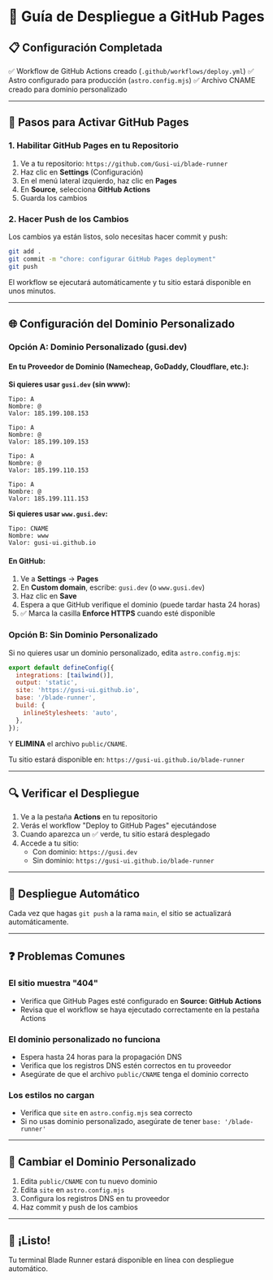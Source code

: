 # 🚀 Guía de Despliegue a GitHub Pages

## 📋 Configuración Completada

✅ Workflow de GitHub Actions creado (`.github/workflows/deploy.yml`)
✅ Astro configurado para producción (`astro.config.mjs`)
✅ Archivo CNAME creado para dominio personalizado

---

## 🔧 Pasos para Activar GitHub Pages

### 1. Habilitar GitHub Pages en tu Repositorio

1. Ve a tu repositorio: `https://github.com/Gusi-ui/blade-runner`
2. Haz clic en **Settings** (Configuración)
3. En el menú lateral izquierdo, haz clic en **Pages**
4. En **Source**, selecciona **GitHub Actions**
5. Guarda los cambios

### 2. Hacer Push de los Cambios

Los cambios ya están listos, solo necesitas hacer commit y push:

```bash
git add .
git commit -m "chore: configurar GitHub Pages deployment"
git push
```

El workflow se ejecutará automáticamente y tu sitio estará disponible en unos minutos.

---

## 🌐 Configuración del Dominio Personalizado

### Opción A: Dominio Personalizado (gusi.dev)

#### En tu Proveedor de Dominio (Namecheap, GoDaddy, Cloudflare, etc.):

**Si quieres usar `gusi.dev` (sin www):**

```
Tipo: A
Nombre: @
Valor: 185.199.108.153
```

```
Tipo: A
Nombre: @
Valor: 185.199.109.153
```

```
Tipo: A
Nombre: @
Valor: 185.199.110.153
```

```
Tipo: A
Nombre: @
Valor: 185.199.111.153
```

**Si quieres usar `www.gusi.dev`:**

```
Tipo: CNAME
Nombre: www
Valor: gusi-ui.github.io
```

#### En GitHub:

1. Ve a **Settings** → **Pages**
2. En **Custom domain**, escribe: `gusi.dev` (o `www.gusi.dev`)
3. Haz clic en **Save**
4. Espera a que GitHub verifique el dominio (puede tardar hasta 24 horas)
5. ✅ Marca la casilla **Enforce HTTPS** cuando esté disponible

### Opción B: Sin Dominio Personalizado

Si no quieres usar un dominio personalizado, edita `astro.config.mjs`:

```javascript
export default defineConfig({
  integrations: [tailwind()],
  output: 'static',
  site: 'https://gusi-ui.github.io',
  base: '/blade-runner',
  build: {
    inlineStylesheets: 'auto',
  },
});
```

Y **ELIMINA** el archivo `public/CNAME`.

Tu sitio estará disponible en: `https://gusi-ui.github.io/blade-runner`

---

## 🔍 Verificar el Despliegue

1. Ve a la pestaña **Actions** en tu repositorio
2. Verás el workflow "Deploy to GitHub Pages" ejecutándose
3. Cuando aparezca un ✅ verde, tu sitio estará desplegado
4. Accede a tu sitio:
   - Con dominio: `https://gusi.dev`
   - Sin dominio: `https://gusi-ui.github.io/blade-runner`

---

## 🔄 Despliegue Automático

Cada vez que hagas `git push` a la rama `main`, el sitio se actualizará automáticamente.

---

## ❓ Problemas Comunes

### El sitio muestra "404"

- Verifica que GitHub Pages esté configurado en **Source: GitHub Actions**
- Revisa que el workflow se haya ejecutado correctamente en la pestaña Actions

### El dominio personalizado no funciona

- Espera hasta 24 horas para la propagación DNS
- Verifica que los registros DNS estén correctos en tu proveedor
- Asegúrate de que el archivo `public/CNAME` tenga el dominio correcto

### Los estilos no cargan

- Verifica que `site` en `astro.config.mjs` sea correcto
- Si no usas dominio personalizado, asegúrate de tener `base: '/blade-runner'`

---

## 📝 Cambiar el Dominio Personalizado

1. Edita `public/CNAME` con tu nuevo dominio
2. Edita `site` en `astro.config.mjs`
3. Configura los registros DNS en tu proveedor
4. Haz commit y push de los cambios

---

## 🎉 ¡Listo!

Tu terminal Blade Runner estará disponible en línea con despliegue automático.
